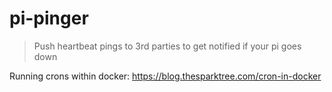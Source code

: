 # pi-pinger

> Push heartbeat pings to 3rd parties to get notified if your pi goes down

Running crons within docker: https://blog.thesparktree.com/cron-in-docker
